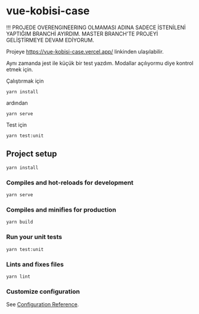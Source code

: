 # vue-kobisi-case

!!! PROJEDE OVERENGINEERING OLMAMASI ADINA SADECE İSTENİLENİ YAPTIĞIM BRANCHİ AYIRDIM. MASTER BRANCH'TE PROJEYİ GELİŞTİRMEYE DEVAM EDİYORUM.

Projeye https://vue-kobisi-case.vercel.app/ linkinden ulaşılabilir.

Aynı zamanda jest ile küçük bir test yazdım. Modallar açılıyormu diye kontrol etmek için.

Çalıştırmak için

```
yarn install
```

ardından

```
yarn serve
```

Test için


```
yarn test:unit
```

## Project setup
```
yarn install
```

### Compiles and hot-reloads for development
```
yarn serve
```

### Compiles and minifies for production
```
yarn build
```

### Run your unit tests
```
yarn test:unit
```

### Lints and fixes files
```
yarn lint
```

### Customize configuration
See [Configuration Reference](https://cli.vuejs.org/config/).

